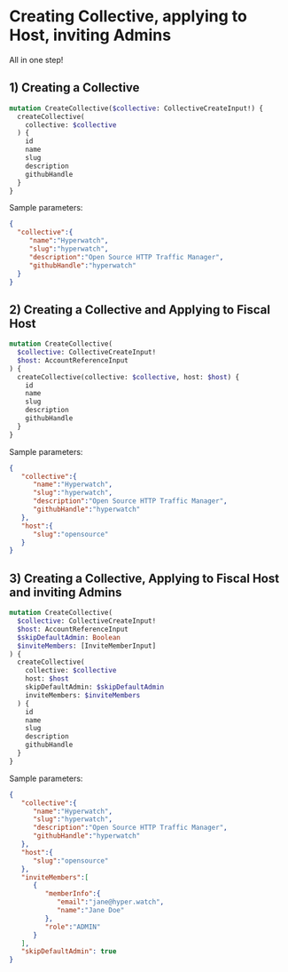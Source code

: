 # Creating Collective, applying to Host, inviting Admins

All in one step!

## 1) Creating a Collective

```graphql
mutation CreateCollective($collective: CollectiveCreateInput!) {
  createCollective(
    collective: $collective
  ) {
    id
    name
    slug
    description
    githubHandle
  }
}
```

Sample parameters:

```json
{
  "collective":{
     "name":"Hyperwatch",
     "slug":"hyperwatch",
     "description":"Open Source HTTP Traffic Manager",
     "githubHandle":"hyperwatch"
  }
}
```

## 2) Creating a Collective and Applying to Fiscal Host

```graphql
mutation CreateCollective(
  $collective: CollectiveCreateInput!
  $host: AccountReferenceInput
) {
  createCollective(collective: $collective, host: $host) {
    id
    name
    slug
    description
    githubHandle
  }
}
```

Sample parameters:


```json
{
   "collective":{
      "name":"Hyperwatch",
      "slug":"hyperwatch",
      "description":"Open Source HTTP Traffic Manager",
      "githubHandle":"hyperwatch"
   },
   "host":{
      "slug":"opensource"
   }
}
```

## 3) Creating a Collective, Applying to Fiscal Host and inviting Admins

```graphql
mutation CreateCollective(
  $collective: CollectiveCreateInput!
  $host: AccountReferenceInput
  $skipDefaultAdmin: Boolean
  $inviteMembers: [InviteMemberInput]
) {
  createCollective(
    collective: $collective
    host: $host
    skipDefaultAdmin: $skipDefaultAdmin
    inviteMembers: $inviteMembers
  ) {
    id
    name
    slug
    description
    githubHandle
  }
}
```

Sample parameters:


```json
{
   "collective":{
      "name":"Hyperwatch",
      "slug":"hyperwatch",
      "description":"Open Source HTTP Traffic Manager",
      "githubHandle":"hyperwatch"
   },
   "host":{
      "slug":"opensource"
   },
   "inviteMembers":[
      {
         "memberInfo":{
            "email":"jane@hyper.watch",
            "name":"Jane Doe"
         },
         "role":"ADMIN"
      }
   ],
   "skipDefaultAdmin": true
}
```
